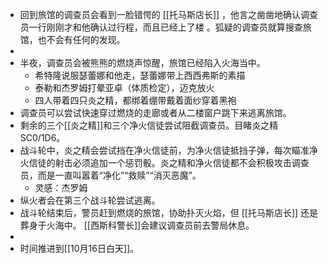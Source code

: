 - 回到旅馆的调查员会看到一脸错愕的 [[托马斯店长]] ，他言之凿凿地确认调查员一行刚刚才和他确认过行程，而且已经上了楼 。狐疑的调查员就算搜查旅馆，也不会有任何的发现。
-
- 半夜，调查员会被熊熊的燃烧声惊醒，旅馆已经陷入火海当中。
	- 希特隆说服瑟蕾娜和他走，瑟蕾娜带上西西弗斯的素描
	- 泰勒和杰罗姆打晕亚卓（体质检定），迈克放火
	- 四人带着四只炎之精，都绑着绷带戴着面纱穿着黑袍
- 调查员可以尝试快速穿过燃烧的走廊或者从二楼窗户跳下来逃离旅馆。
- 剩余的三个[[炎之精]]和三个净火信徒尝试阻截调查员。目睹炎之精SC0/1D6。
- 战斗轮中，炎之精会尝试挡在净火信徒前，为净火信徒抵挡子弹，每次瞄准净火信徒的射击必须追加一个惩罚骰。炎之精和净火信徒都不会积极攻击调查员，而是一直叫嚣着“净化”“救赎”“消灭恶魔”。
	- 灵感：杰罗姆
- 纵火者会在第三个战斗轮尝试逃离。
- 战斗轮结束后，警员赶到燃烧的旅馆，协助扑灭火焰，但 [[托马斯店长]] 还是葬身于火海中。
  [[西斯科警长]]会建议调查员前去警局休息。
-
- 时间推进到[[10月16日白天]]。
